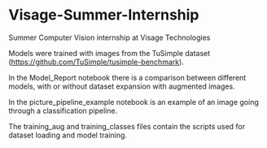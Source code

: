 # Visage-Summer-Internship
Summer Computer Vision internship at Visage Technologies

Models were trained with images from the TuSimple dataset (https://github.com/TuSimple/tusimple-benchmark).

In the Model_Report notebook there is a comparison between different models, with or without dataset expansion with augmented images.

In the picture_pipeline_example notebook is an example of an image going through a classification pipeline.

The training_aug and training_classes files contain the scripts used for dataset loading and model training.
